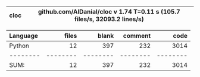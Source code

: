 cloc|github.com/AlDanial/cloc v 1.74  T=0.11 s (105.7 files/s, 32093.2 lines/s)
--- | ---

Language|files|blank|comment|code
:-------|-------:|-------:|-------:|-------:
Python|12|397|232|3014
--------|--------|--------|--------|--------
SUM:|12|397|232|3014
